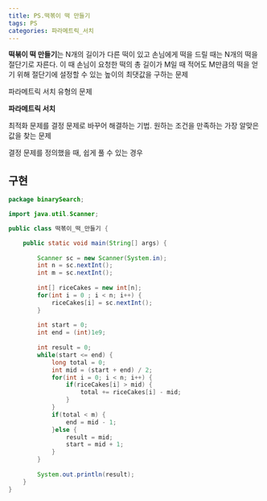 ```yaml
---
title: PS.떡볶이 떡 만들기
tags: PS
categories: 파라메트릭_서치
---
```






**떡볶이 떡 만들기**는 N개의 길이가 다른 떡이 있고 손님에게 떡을 드릴 때는 N개의 떡을 절단기로 자른다. 이 때 손님이 요청한 떡의 총 길이가 M일 때 적어도 M만큼의 떡을 얻기 위해 절단기에 설정할 수 있는 높이의 최댓값을 구하는 문제



파라메트릭 서치 유형의 문제

**파라메트릭 서치**

최적화 문제를 결정 문제로 바꾸어 해결하는 기법. 원하는 조건을 만족하는 가장 알맞은 값을 찾는 문제

결정 문제를 정의했을 때, 쉽게 풀 수 있는 경우



## 구현

```java
package binarySearch;

import java.util.Scanner;

public class 떡볶이_떡_만들기 {

    public static void main(String[] args) {
        
        Scanner sc = new Scanner(System.in);
        int n = sc.nextInt();
        int m = sc.nextInt();
        
        int[] riceCakes = new int[n];
        for(int i = 0 ; i < n; i++) {
            riceCakes[i] = sc.nextInt();
        }
        
        int start = 0;
        int end = (int)1e9;
        
        int result = 0;
        while(start <= end) {
            long total = 0;
            int mid = (start + end) / 2;
            for(int i = 0; i < n; i++) {
                if(riceCakes[i] > mid) {
                    total += riceCakes[i] - mid; 
                }
            }
            if(total < m) {
                end = mid - 1;
            }else {
                result = mid;
                start = mid + 1;
            }
        }
        
        System.out.println(result);
    }
}

```


